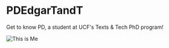 # PDEdgarTandT
Get to know PD, a student at UCF's Texts &amp; Tech PhD program! 

![This is Me](/assets/F23_4686.jpg)
